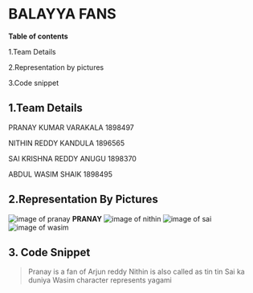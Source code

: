 # BALAYYA FANS

**Table of contents** 

1.Team Details

2.Representation by pictures

3.Code snippet

## 1.Team Details

PRANAY KUMAR VARAKALA 1898497

NITHIN REDDY KANDULA 1896565 

SAI KRISHNA REDDY ANUGU 1898370

ABDUL WASIM SHAIK 1898495

## 2.Representation By Pictures

![image of pranay](https://scontent-ort2-1.cdninstagram.com/vp/0fdc7103d484e4d61e5de2ab8c27eaac/5D0DE324/t51.2885-15/sh0.08/e35/s640x640/54213695_2210212399233027_2980186793002560163_n.jpg?_nc_ht=scontent-ort2-1.cdninstagram.com) **PRANAY**
![image of nithin](https://i.pinimg.com/originals/51/c7/cb/51c7cb4baf9a65f310491db94133cbe6.jpg)
![image of sai](https://images.news18.com/ibnlive/uploads/761x506/jpg/2018/02/suresh-raina.jpg)
![image of wasim](https://fsmedia.imgix.net/88/b5/a6/01/774b/4a5f/a717/81321915d34f/now-thats-a-handy-dandy-notebook.jpeg?rect=0%2C0%2C1200%2C600&auto=format%2Ccompress&dpr=2&w=650)

## 3. Code Snippet

>Pranay is a fan of Arjun reddy 
>Nithin is also called as tin tin 
>Sai ka duniya 
>Wasim character represents yagami 

